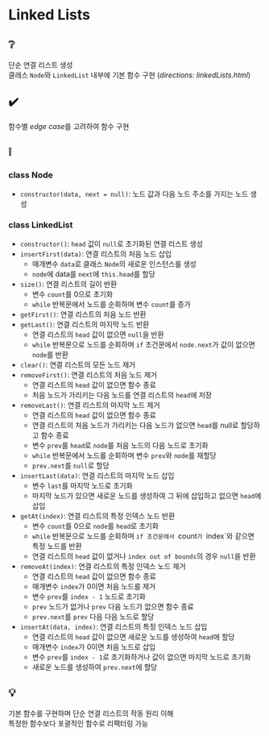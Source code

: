 # Linked Lists

## ❔
단순 연결 리스트 생성  
클래스 `Node`와 `LinkedList` 내부에 기본 함수 구현 (*directions: linkedLists.html*)

## ✔️
함수별 *edge case*를 고려하여 함수 구현

## ❕
### class Node
- `constructor(data, next = null)`: 노드 값과 다음 노드 주소를 가지는 노드 생성

### class LinkedList
- `constructor()`: `head` 값이 `null`로 초기화된 연결 리스트 생성
- `insertFirst(data)`: 연결 리스트의 처음 노드 삽입
  - 매개변수 `data`로 클래스 `Node`의 새로운 인스턴스를 생성
  - `node`에 data를 `next`에 `this.head`를 할당
- `size()`: 연결 리스트의 길이 반환
  - 변수 `count`를 0으로 초기화
  - `while` 반복문에서 노드를 순회하며 변수 `count`를 증가
- `getFirst()`: 연결 리스트의 처음 노드 반환
- `getLast()`: 연결 리스트의 마지막 노드 반환
  - 연결 리스트의 `head` 값이 없으면 `null`을 반환
  - `while` 반복문으로 노드를 순회하며 `if` 조건문에서 `node.next`가 값이 없으면 `node`를 반환
- `clear()`: 연결 리스트의 모든 노드 제거
- `removeFirst()`: 연결 리스트의 처음 노드 제거
  - 연결 리스트의 `head` 값이 없으면 함수 종료
  - 처음 노드가 가리키는 다음 노드를 연결 리스트의 `head`에 저장
- `removeLast()`: 연결 리스트의 마지막 노드 제거
  - 연결 리스트의 `head` 값이 없으면 함수 종료
  - 연결 리스트의 처음 노드가 가리키는 다음 노드가 없으면 `head`를 null로 할당하고 함수 종료
  - 변수 `prev`를 `head`로 `node`를 처음 노드의 다음 노드로 초기화
  - `while` 반복문에서 노드를 순회하며 변수 `prev`와 `node`를 재할당
  - `prev.next`를 `null`로 할당
- `insertLast(data)`: 연결 리스트의 마지막 노드 삽입
  - 변수 `last`를 마지막 노드로 초기화
  - 마지막 노드가 있으면 새로운 노드를 생성하여 그 뒤에 삽입하고 없으면 `head`에 삽입
- `getAt(index)`: 연결 리스트의 특정 인덱스 노드 반환
  - 변수 `count`를 0으로 `node`를 `head`로 초기화
  - `while` 반복문으로 노드를 순회하며 `if 조건문에서 `count`가 `index`와 같으면 특정 노드를 반환
  - 연결 리스트의 `head` 값이 없거나 `index out of bounds`의 경우 `null`을 반환
- `removeAt(index)`: 연결 리스트의 특정 인덱스 노드 제거
  - 연결 리스트의 `head` 값이 없으면 함수 종료
  - 매개변수 `index`가 0이면 처음 노드를 제거
  - 변수 `prev`를 `index - 1` 노드로 초기화
  - `prev` 노드가 없거나 `prev` 다음 노드가 없으면 함수 종료
  - `prev.next`를 `prev` 다음 다음 노드로 할당
- `insertAt(data, index)`: 연결 리스트의 특정 인덱스 노드 삽입
  - 연결 리스트의 `head` 값이 없으면 새로운 노드를 생성하여 `head`에 할당
  - 매개변수 `index`가 0이면 처음 노드로 삽입
  - 변수 `prev`를 `index - 1`로 초기화하거나 값이 없으면 마지막 노드로 초기화
  - 새로운 노드를 생성하여 `prev.next`에 할당

## 💡
기본 함수를 구현하며 단순 연결 리스트의 작동 원리 이해  
특정한 함수보다 포괄적인 함수로 리팩터링 가능
